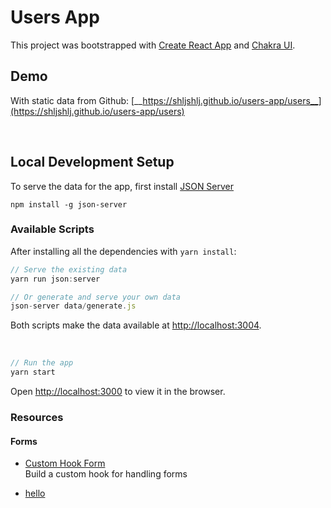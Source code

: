 # Users App

This project was bootstrapped with [Create React App](https://github.com/facebook/create-react-app) and [Chakra UI](https://chakra-ui.com/).

## Demo
With static data from Github: [__https://shljshlj.github.io/users-app/users__](https://shljshlj.github.io/users-app/users)

<br />

## Local Development Setup

To serve the data for the app, first install [JSON Server](https://github.com/typicode/json-server)

`npm install -g json-server`

### Available Scripts

After installing all the dependencies with `yarn install`:

```js
// Serve the existing data
yarn run json:server

// Or generate and serve your own data
json-server data/generate.js
```
Both scripts make the data available at [http://localhost:3004](http://localhost:3004).

<br />

```js
// Run the app
yarn start
```
Open [http://localhost:3000](http://localhost:3000) to view it in the browser.


### Resources

#### Forms
 - [Custom Hook Form](https://www.telerik.com/blogs/how-to-build-custom-forms-react-hooks)<br />
    Build a custom hook for handling forms
    
 - [hello](#)